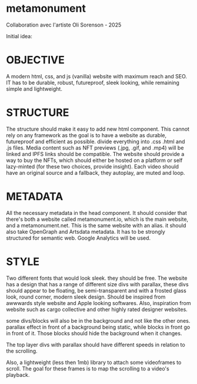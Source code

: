 # metamonument
Collaboration avec l'artiste Oli Sorenson - 2025

Initial idea:
# OBJECTIVE
A modern html, css, and js (vanilla) website with maximum reach and SEO. IT has to be durable, robust, futureproof, sleek looking, while remaining simple and lightweight. 

# STRUCTURE
The structure should make it easy to add new html component. This cannot rely on any framework as the goal is to have a website as durable, futureproof and efficient as possible. divide everything into .css .html and .js files. Media content such as NFT previews (.jpg, .gif, and .mp4) will be linked and IPFS links should be compatible. The website should provide a way to buy the NFTs, which should either be hosted on a platform or self lazy-minted (for these two choices, provide insight). Each video should have an original source and a fallback, they autoplay, are muted and loop.

# METADATA
All the necessary metadata in the head component. It should consider that there's both a website called metamonument.io, which is the main website, and a metamonument.net. This is the same website with an alias. it should also take OpenGraph and Artsdata metadata. It has to be strongly structured for semantic web. Google Analytics will be used.

# STYLE
Two different fonts that would look sleek. they should be free. The website has a design that has a range of different size divs with parallax, these divs should appear to be floating, be semi-transparent and with a frosted glass look, round corner, modern sleek design. Should be inspired from awwwards style website and Apple looking softwares. Also, inspiration from website such as cargo collective and other highly rated designer websites.

some divs/blocks will also be in the background and not like the other ones. parallax effect in front of a background being static, while blocks in front go in front of it. Those blocks should hide the background when it changes.

The top layer divs with parallax should have different speeds in relation to the scrolling.

Also, a lightweight (less then 1mb) library to attach some videoframes to scroll. The goal for these frames is to map the scrolling to a video's playback.



